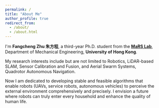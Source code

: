 ```yaml
---
permalink: /
title: "About Me"
author_profile: true
redirect_from: 
  - /about/
  - /about.html
---
```




I'm **Fangcheng Zhu 朱方程**, a third-year Ph.D. student from the [**MaRS Lab**](https://mars.hku.hk/), Department of Mechanical Engineering, **University of Hong Kong**.

My research interests include but are not limited to Robotics, LiDAR-based SLAM, Sensor Calibration and Fusion, and Aerial Swarm Systems, Quadrotor Autonomous Navigation. 

Now I am dedicated to developing stable and feasible algorithms that enable robots (UAVs, service robots, autonomous vehicles) to perceive the external environment comprehensively and precisely. I envision a future where robots can truly enter every household and enhance the quality of human life.
